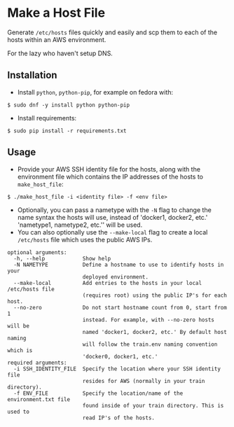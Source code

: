 # Make a Host File
Generate `/etc/hosts` files quickly and easily and scp them to each of the
hosts within an AWS environment.

For the lazy who haven't setup DNS.

## Installation
* Install `python`, `python-pip`, for example on fedora with:

~~~
$ sudo dnf -y install python python-pip
~~~

* Install requirements:
~~~
$ sudo pip install -r requirements.txt
~~~

## Usage
* Provide your AWS SSH identity file for the hosts, along with the environment
file which contains the IP addresses of the hosts to `make_host_file`:
~~~
$ ./make_host_file -i <identity file> -f <env file>
~~~

* Optionally, you can pass a nametype with the `-N` flag to change the name
syntax the hosts will use, instead of 'docker1, docker2, etc.' 'nametype1,
nametype2, etc.'' will be used.
* You can also optionally use the `--make-local` flag to create a local
`/etc/hosts` file which uses the public AWS IPs.

~~~
optional arguments:
  -h, --help            Show help
  -N NAMETYPE           Define a hostname to use to identify hosts in your
                        deployed environment.
  --make-local          Add entries to the hosts in your local /etc/hosts file
                        (requires root) using the public IP's for each host.
  --no-zero             Do not start hostname count from 0, start from 1
                        instead. For example, with --no-zero hosts will be
                        named 'docker1, docker2, etc.' By default host naming
                        will follow the train.env naming convention which is
                        'docker0, docker1, etc.'
required arguments:
  -i SSH_IDENTITY_FILE  Specify the location where your SSH identity file
                        resides for AWS (normally in your train directory).
  -f ENV_FILE           Specify the location/name of the environment.txt file
                        found inside of your train directory. This is used to
                        read IP's of the hosts.
~~~
